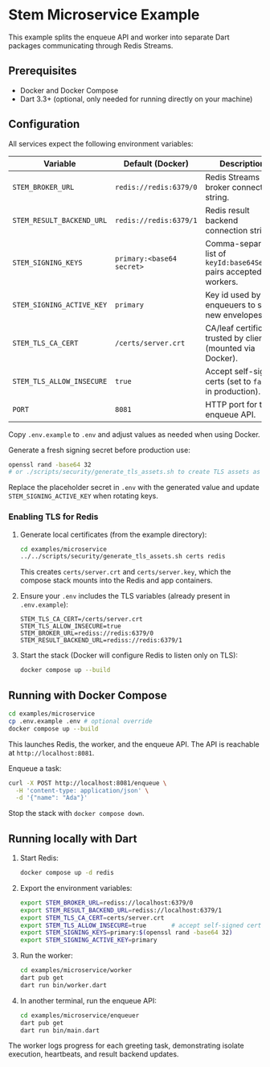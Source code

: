 # Stem Microservice Example

This example splits the enqueue API and worker into separate Dart packages communicating through Redis Streams.

## Prerequisites

- Docker and Docker Compose
- Dart 3.3+ (optional, only needed for running directly on your machine)

## Configuration

All services expect the following environment variables:

| Variable | Default (Docker) | Description |
| --- | --- | --- |
| `STEM_BROKER_URL` | `redis://redis:6379/0` | Redis Streams broker connection string. |
| `STEM_RESULT_BACKEND_URL` | `redis://redis:6379/1` | Redis result backend connection string. |
| `STEM_SIGNING_KEYS` | `primary:<base64 secret>` | Comma-separated list of `keyId:base64Secret` pairs accepted by workers. |
| `STEM_SIGNING_ACTIVE_KEY` | `primary` | Key id used by enqueuers to sign new envelopes. |
| `STEM_TLS_CA_CERT` | `/certs/server.crt` | CA/leaf certificate trusted by clients (mounted via Docker). |
| `STEM_TLS_ALLOW_INSECURE` | `true` | Accept self-signed certs (set to `false` in production). |
| `PORT` | `8081` | HTTP port for the enqueue API. |

Copy `.env.example` to `.env` and adjust values as needed when using Docker.

Generate a fresh signing secret before production use:

```bash
openssl rand -base64 32
# or ./scripts/security/generate_tls_assets.sh to create TLS assets as well
```
Replace the placeholder secret in `.env` with the generated value and update `STEM_SIGNING_ACTIVE_KEY` when rotating keys.

### Enabling TLS for Redis

1. Generate local certificates (from the example directory):

   ```bash
   cd examples/microservice
   ../../scripts/security/generate_tls_assets.sh certs redis
   ```

   This creates `certs/server.crt` and `certs/server.key`, which the compose stack mounts into the Redis and app containers.

2. Ensure your `.env` includes the TLS variables (already present in `.env.example`):

   ```
   STEM_TLS_CA_CERT=/certs/server.crt
   STEM_TLS_ALLOW_INSECURE=true
   STEM_BROKER_URL=rediss://redis:6379/0
   STEM_RESULT_BACKEND_URL=rediss://redis:6379/1
   ```

3. Start the stack (Docker will configure Redis to listen only on TLS):

   ```bash
   docker compose up --build
   ```

## Running with Docker Compose

```bash
cd examples/microservice
cp .env.example .env # optional override
docker compose up --build
```

This launches Redis, the worker, and the enqueue API. The API is reachable at `http://localhost:8081`.

Enqueue a task:

```bash
curl -X POST http://localhost:8081/enqueue \
  -H 'content-type: application/json' \
  -d '{"name": "Ada"}'
```

Stop the stack with `docker compose down`.

## Running locally with Dart

1. Start Redis:

   ```bash
   docker compose up -d redis
   ```

2. Export the environment variables:

   ```bash
   export STEM_BROKER_URL=rediss://localhost:6379/0
   export STEM_RESULT_BACKEND_URL=rediss://localhost:6379/1
   export STEM_TLS_CA_CERT=certs/server.crt
   export STEM_TLS_ALLOW_INSECURE=true       # accept self-signed certs for local testing
   export STEM_SIGNING_KEYS=primary:$(openssl rand -base64 32)
   export STEM_SIGNING_ACTIVE_KEY=primary
   ```

3. Run the worker:

   ```bash
   cd examples/microservice/worker
   dart pub get
   dart run bin/worker.dart
   ```

4. In another terminal, run the enqueue API:

   ```bash
   cd examples/microservice/enqueuer
   dart pub get
   dart run bin/main.dart
   ```

The worker logs progress for each greeting task, demonstrating isolate execution, heartbeats, and result backend updates.
